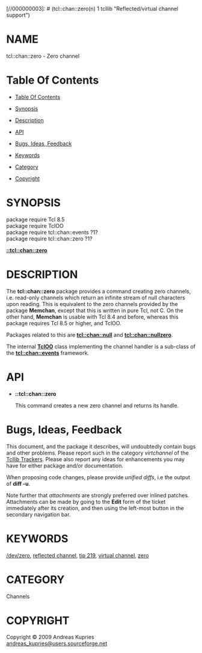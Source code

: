 
[//000000001]: # (tcl::chan::zero - Reflected/virtual channel support)
[//000000002]: # (Generated from file 'tcllib_zero.man' by tcllib/doctools with format 'markdown')
[//000000003]: # (tcl::chan::zero(n) 1 tcllib "Reflected/virtual channel support")

# NAME

tcl::chan::zero - Zero channel

# <a name='toc'></a>Table Of Contents

  -  [Table Of Contents](#toc)

  -  [Synopsis](#synopsis)

  -  [Description](#section1)

  -  [API](#section2)

  -  [Bugs, Ideas, Feedback](#section3)

  -  [Keywords](#keywords)

  -  [Category](#category)

  -  [Copyright](#copyright)

# <a name='synopsis'></a>SYNOPSIS

package require Tcl 8.5  
package require TclOO  
package require tcl::chan::events ?1?  
package require tcl::chan::zero ?1?  

[__::tcl::chan::zero__](#1)  

# <a name='description'></a>DESCRIPTION

The __tcl::chan::zero__ package provides a command creating zero channels, i.e.
read-only channels which return an infinite stream of null characters upon
reading. This is equivalent to the zero channels provided by the package
__Memchan__, except that this is written in pure Tcl, not C. On the other hand,
__Memchan__ is usable with Tcl 8.4 and before, whereas this package requires Tcl
8.5 or higher, and TclOO.

Packages related to this are __[tcl::chan::null](tcllib_null.md)__ and
__[tcl::chan::nullzero](nullzero.md)__.

The internal __[TclOO](../../../../index.md#tcloo)__ class implementing the
channel handler is a sub-class of the
__[tcl::chan::events](../virtchannel_core/events.md)__ framework.

# <a name='section2'></a>API

  - <a name='1'></a>__::tcl::chan::zero__

    This command creates a new zero channel and returns its handle.

# <a name='section3'></a>Bugs, Ideas, Feedback

This document, and the package it describes, will undoubtedly contain bugs and
other problems. Please report such in the category *virtchannel* of the [Tcllib
Trackers](http://core.tcl.tk/tcllib/reportlist). Please also report any ideas
for enhancements you may have for either package and/or documentation.

When proposing code changes, please provide *unified diffs*, i.e the output of
__diff -u__.

Note further that *attachments* are strongly preferred over inlined patches.
Attachments can be made by going to the __Edit__ form of the ticket immediately
after its creation, and then using the left-most button in the secondary
navigation bar.

# <a name='keywords'></a>KEYWORDS

[/dev/zero](../../../../index.md#_dev_zero), [reflected
channel](../../../../index.md#reflected_channel), [tip
219](../../../../index.md#tip_219), [virtual
channel](../../../../index.md#virtual_channel),
[zero](../../../../index.md#zero)

# <a name='category'></a>CATEGORY

Channels

# <a name='copyright'></a>COPYRIGHT

Copyright &copy; 2009 Andreas Kupries <andreas_kupries@users.sourceforge.net>

